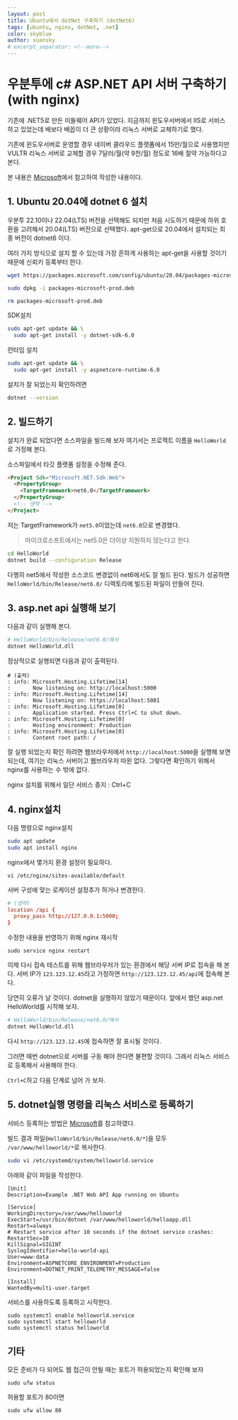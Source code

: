 ```yaml
---
layout: post
title: Ubuntu에서 dotNet 구축하기 (dotNet6)
tags: [ubuntu, nginx, dotNet, .net]
color: skyblue
author: xuansky
# excerpt_separator: <!--more-->
---
```


# 우분투에 c# ASP.NET API 서버 구축하기 (with nginx)

기존에 .NET5로 만든 미들웨어 API가 있었다. 지금까지 윈도우서버에서 IIS로 서비스 하고 있었는데 배보다 배꼽이 더 큰 상황이라 리눅스 서버로 교체하기로 했다.

기존에 윈도우서버로 운영할 경우 네이버 클라우드 플랫폼에서 15만/월으로 사용했지만 VULTR 리눅스 서버로 교체할 경우 7달러/월(약 9천/월) 정도로 16배 절약 가능하다고 본다.

본 내용은 [Microsoft](https://learn.microsoft.com/ko-kr/dotnet/core/install/linux-ubuntu#2004)에서 참고하여 작성한 내용이다.

## 1. Ubuntu 20.04에 dotnet 6 설치

우분투 22.10이나 22.04(LTS) 버전을 선택해도 되지만 처음 시도하기 때문에 하위 호환을 고려해서 20.04(LTS) 버전으로 선택했다.
apt-get으로 20.04에서 설치되는 최종 버전이 dotnet6 이다.

여러 가지 방식으로 설치 할 수 있는데 가장 흔하게 사용하는 apt-get을 사용할 것이기 때문에 신뢰키 등록부터 한다.
```bash
wget https://packages.microsoft.com/config/ubuntu/20.04/packages-microsoft-prod.deb -O packages-microsoft-prod.deb

sudo dpkg -i packages-microsoft-prod.deb

rm packages-microsoft-prod.deb
```

SDK설치
```bash
sudo apt-get update && \
  sudo apt-get install -y dotnet-sdk-6.0
```

런타임 설치
```bash
sudo apt-get update && \
  sudo apt-get install -y aspnetcore-runtime-6.0
```

설치가 잘 되었는지 확인하려면
```bash
dotnet --version
```

## 2. 빌드하기

설치가 완료 되었다면 소스파일을 빌드해 보자
여기서는 프로젝트 이름을 `HelloWorld`로 가정해 본다.

소스파일에서 타깃 플랫폼 설정을 수정해 준다.
```html
<Project Sdk="Microsoft.NET.Sdk.Web">
  <PropertyGroup>
    <TargetFramework>net6.0</TargetFramework>
  </PropertyGroup>
  <!-- 생략 -->
</Project>
```
저는 TargetFramework가 `net5.0`이었는데 `net6.0`으로 변경했다.
> 마이크로소프트에서는 net5.0은 더이상 지원하지 않는다고 한다.

```bash
cd HelloWorld
dotnet build --configuration Release
```
다행히 net5에서 작성한 소스코드 변경없이 net6에서도 잘 빌드 된다.
빌드가 성공하면 `HelloWorld/bin/Release/net6.0/` 디렉토리에 빌드된 파일이 만들어 진다.

## 3. asp.net api 실행해 보기

다음과 같이 실행해 본다.
```bash
# HelloWorld/bin/Release/net6.0/에서
dotnet HelloWorld.dll
```

정상적으로 실행되면 다음과 같이 출력된다.
```
# (출력)
: info: Microsoft.Hosting.Lifetime[14]
:       Now listening on: http://localhost:5000
: info: Microsoft.Hosting.Lifetime[14]
:       Now listening on: https://localhost:5001
: info: Microsoft.Hosting.Lifetime[0]
:       Application started. Press Ctrl+C to shut down.
: info: Microsoft.Hosting.Lifetime[0]
:       Hosting environment: Production
: info: Microsoft.Hosting.Lifetime[0]
:       Content root path: /
```

잘 실행 되었는지 확인 하려면 웹브라우저에서 `http://localhost:5000`을 실행해 보면 되는데, 여기는 리눅스 서버이고 웹브라우저 따윈 없다.
그렇다면 확인하기 위해서 nginx를 사용하는 수 밖에 없다.

nginx 설치를 위해서 일단 서비스 중지 : Ctrl+C

## 4. nginx설치

다음 명령으로 nginx설치
```bash
sudo apt update
sudo apt install nginx
```

nginx에서 몇가지 환경 설정이 필요하다.
```
vi /etc/nginx/sites-available/default
```

서버 구성에 맞는 로케이션 설정추가 하거나 변경한다.
```conf
# (생략)
location /api {
  proxy_pass http://127.0.0.1:5000;
}
```

수정한 내용을 반영하기 위해 nginx 재시작
```
sudo service nginx restart
```

이제 다시 접속 테스트를 위해 웹브라우저가 있는 환경에서 해당 서버 IP로 접속을 해 본다. 서버 IP가 `123.123.12.45`라고 가정하면 `http://123.123.12.45/api`에 접속해 본다.

당연히 오류가 날 것이다. dotnet을 실행하지 않았기 때문이다.
앞에서 했던 asp.net HelloWorld를 시작해 보자.

```bash
# HelloWorld/bin/Release/net6.0/에서
dotnet HelloWorld.dll
```
다시 `http://123.123.12.45`에 접속하면 잘 표시될 것이다.

그러면 매번 dotnet으로 서버를 구동 해야 한다면 불편할 것이다.
그래서 리눅스 서비스로 등록해서 사용해야 한다.

`Ctrl+C`하고 다음 단계로 넘어 가 보자.


## 5. dotnet실행 명령을 리눅스 서비스로 등록하기


서비스 등록하는 방법은 [Microsoft](https://learn.microsoft.com/ko-kr/aspnet/core/host-and-deploy/linux-nginx?view=aspnetcore-7.0)를 참고하였다.

빌드 결과 파일(`HelloWorld/bin/Release/net6.0/*`)을 모두 `/var/www/helloworld/*`로 복사한다.

```bash
sudo vi /etc/systemd/system/helloworld.service
```
아래와 같이 파일을 작성한다.
```service
[Unit]
Description=Example .NET Web API App running on Ubuntu

[Service]
WorkingDirectory=/var/www/helloworld
ExecStart=/usr/bin/dotnet /var/www/helloworld/helloapp.dll
Restart=always
# Restart service after 10 seconds if the dotnet service crashes:
RestartSec=10
KillSignal=SIGINT
SyslogIdentifier=hello-world-api
User=www-data
Environment=ASPNETCORE_ENVIRONMENT=Production
Environment=DOTNET_PRINT_TELEMETRY_MESSAGE=false

[Install]
WantedBy=multi-user.target
```

서비스를 사용하도록 등록하고 시작한다.
```
sudo systemctl enable helloworld.service
sudo systemctl start helloworld
sudo systemctl status helloworld
```

## 기타
모든 준비가 다 되어도 웹 접근이 안될 때는 포트가 허용되었는지 확인해 보자
```
sudo ufw status
```
허용할 포트가 80이면
```
sudo ufw allow 80
```